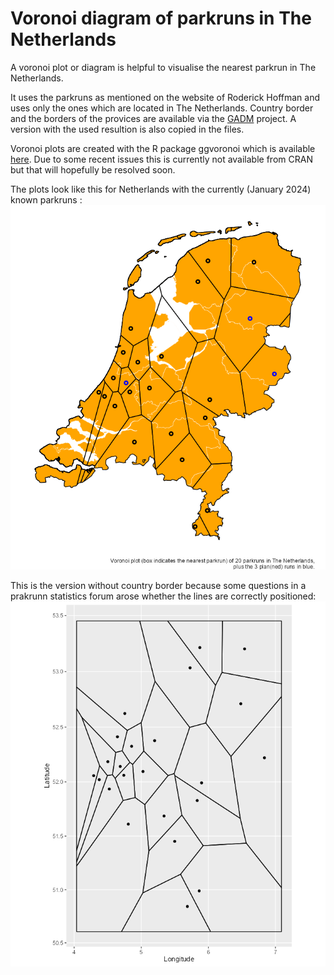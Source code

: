 # Voronoi diagram of parkruns in The Netherlands
A voronoi plot or diagram is helpful to visualise the nearest parkrun in The Netherlands.

It uses the parkruns as mentioned on the website of Roderick Hoffman and uses only the ones which are located in The Netherlands.
Country border and the borders of the provices are available via the [GADM](https://gadm.org/download_country.html) project. A version with the used resultion is also copied in the files.

Voronoi plots are created with the R package ggvoronoi which is available [here](https://github.com/garretrc/ggvoronoi). Due to some recent issues this is currently not available from CRAN but that will hopefully be resolved soon.

The plots look like this for Netherlands with the currently (January 2024) known parkruns : <br>
![NL](/images/pakruns_NL_20240105-2103.png)

This is the version without country border because some questions in a prakrunn statistics forum arose whether the lines are correctly positioned:<br>
![plot without border](/images/noborder.png)


